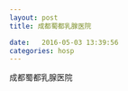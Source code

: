 ```yaml
--- 
layout: post 
title: 成都蜀都乳腺医院

date:   2016-05-03 13:39:56 
categories: hosp 
--- 
```

   
成都蜀都乳腺医院
